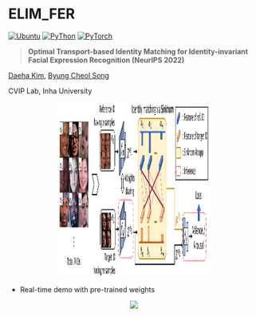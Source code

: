 # ELIM_FER

<a href="https://releases.ubuntu.com/16.04/"><img alt="Ubuntu" src="https://img.shields.io/badge/Ubuntu-16.04-green"></a>
<a href="https://www.python.org/downloads/release/python-370/"><img alt="PyThon" src="https://img.shields.io/badge/Python-v3.8-blue"></a>
<a href="https://pytorch.org/get-started/locally/"><img alt="PyTorch" src="https://img.shields.io/badge/PyTorch-ee4c2c?logo=pytorch&logoColor=white"></a>

> **Optimal Transport-based Identity Matching for Identity-invariant Facial Expression Recognition (NeurIPS 2022)**<br>

[Daeha Kim](https://scholar.google.co.kr/citations?user=PVt7f0YAAAAJ&hl=ko), [Byung Cheol Song](https://scholar.google.co.kr/citations?user=yo-cOtMAAAAJ&hl=ko)

CVIP Lab, Inha University

<p align="center">
<img src="https://github.com/kdhht2334/ELIM_FER/blob/main/pics/main.png" height="350", width="300"/>
</p>

- Real-time demo with pre-trained weights
<p align="center">
<img src="https://github.com/kdhht2334/ELIM_FER/blob/main/demo/demo_vid.gif" height="320"/>
</p>

